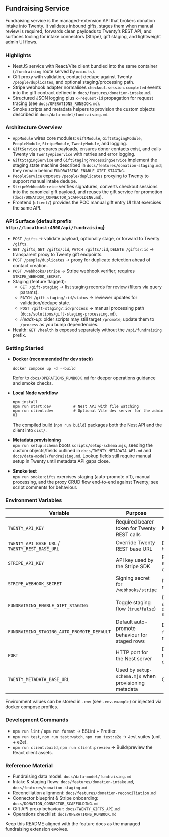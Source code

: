 ## Fundraising Service

Fundraising service is the managed-extension API that brokers donation intake into Twenty. It validates inbound gifts, stages them when manual review is required, forwards clean payloads to Twenty’s REST API, and surfaces tooling for intake connectors (Stripe), gift staging, and lightweight admin UI flows.

### Highlights
- NestJS service with React/Vite client bundled into the same container (`/fundraising` route served by `main.ts`).
- Gift proxy with validation, contact dedupe against Twenty `/people/duplicates`, and optional staging/processing path.
- Stripe webhook adapter normalises `checkout.session.completed` events into the gift contract defined in `docs/features/donation-intake.md`.
- Structured JSON logging plus `x-request-id` propagation for request tracing (see `docs/OPERATIONS_RUNBOOK.md`).
- Smoke scripts and metadata helpers to provision the custom objects described in `docs/data-model/fundraising.md`.

### Architecture Overview
- `AppModule` wires core modules: `GiftModule`, `GiftStagingModule`, `PeopleModule`, `StripeModule`, `TwentyModule`, and logging.
- `GiftService` prepares payloads, ensures donor contacts exist, and calls Twenty via `TwentyApiService` with retries and error logging.
- `GiftStagingService` and `GiftStagingProcessingService` implement the staging state machine described in `docs/features/donation-staging.md`; they remain behind `FUNDRAISING_ENABLE_GIFT_STAGING`.
- `PeopleService` exposes `/people/duplicates` proxying to Twenty to support manual intake dedupe.
- `StripeWebhookService` verifies signatures, converts checkout sessions into the canonical gift payload, and reuses the gift service for promotion (`docs/DONATION_CONNECTOR_SCAFFOLDING.md`).
- Frontend (`client/`) provides the POC manual gift entry UI that exercises the same API.

### API Surface (default prefix `http://localhost:4500/api/fundraising`)
- `POST /gifts` → validate payload, optionally stage, or forward to Twenty `/gifts`.
- `GET /gifts`, `GET /gifts/:id`, `PATCH /gifts/:id`, `DELETE /gifts/:id` → transparent proxy to Twenty gift endpoints.
- `POST /people/duplicates` → proxy for duplicate detection ahead of contact creation.
- `POST /webhooks/stripe` → Stripe webhook verifier; requires `STRIPE_WEBHOOK_SECRET`.
- Staging (feature flagged):
  - `GET /gift-staging` → list staging records for review (filters via query params).
  - `PATCH /gift-staging/:id/status` → reviewer updates for validation/dedupe state.
  - `POST /gift-staging/:id/process` → manual processing path (`docs/solutions/gift-staging-processing.md`).
  - _Heads-up_: older scripts may still target `/promote`; update them to `/process` as you bump dependencies.
- Health: `GET /health` is exposed separately without the `/api/fundraising` prefix.

### Getting Started
- **Docker (recommended for dev stack)**  
  ```
  docker compose up -d --build
  ```
  Refer to `docs/OPERATIONS_RUNBOOK.md` for deeper operations guidance and smoke checks.

- **Local Node workflow**
  ```
  npm install
  npm run start:dev          # Nest API with file watching
  npm run client:dev         # Optional Vite dev server for the admin UI
  ```
  The compiled build (`npm run build`) packages both the Nest API and the client into `dist/`.

- **Metadata provisioning**  
  `npm run setup:schema` boots `scripts/setup-schema.mjs`, seeding the custom objects/fields outlined in `docs/TWENTY_METADATA_API.md` and `docs/data-model/fundraising.md`. Lookup fields still require manual setup in Twenty until metadata API gaps close.

- **Smoke test**  
  `npm run smoke:gifts` exercises staging (auto-promote off), manual processing, and the proxy CRUD flow end-to-end against Twenty; see script comments for behaviour.

### Environment Variables
| Variable | Purpose | Default / Notes |
| --- | --- | --- |
| `TWENTY_API_KEY` | Required bearer token for Twenty REST calls | **Must be supplied** |
| `TWENTY_API_BASE_URL` / `TWENTY_REST_BASE_URL` | Override Twenty REST base URL | Defaults to `http://server:3000/rest` |
| `STRIPE_API_KEY` | API key used by the Stripe SDK | Required for webhook signature verification; can be a restricted key |
| `STRIPE_WEBHOOK_SECRET` | Signing secret for `/webhooks/stripe` | If missing, service returns HTTP 503 |
| `FUNDRAISING_ENABLE_GIFT_STAGING` | Toggle staging flow (`true`/`false`) | Defaults to disabled; align with `docs/features/donation-staging.md` |
| `FUNDRAISING_STAGING_AUTO_PROMOTE_DEFAULT` | Default auto-promote behaviour for staged rows | Defaults to `true`; set to `false` for manual review-first workflows |
| `PORT` | HTTP port for the Nest server | Defaults to `3000` (proxied to `:4500` in docker compose) |
| `TWENTY_METADATA_BASE_URL` | Used by `setup-schema.mjs` when provisioning metadata | Optional |

Environment values can be stored in `.env` (see `.env.example`) or injected via docker compose profiles.

### Development Commands
- `npm run lint` / `npm run format` → ESLint + Prettier.
- `npm run test`, `npm run test:watch`, `npm run test:e2e` → Jest suites (unit + e2e).
- `npm run client:build`, `npm run client:preview` → Build/preview the React client assets.

### Reference Material
- Fundraising data model: `docs/data-model/fundraising.md`
- Intake & staging flows: `docs/features/donation-intake.md`, `docs/features/donation-staging.md`
- Reconciliation alignment: `docs/features/donation-reconciliation.md`
- Connector blueprint & Stripe onboarding: `docs/DONATION_CONNECTOR_SCAFFOLDING.md`
- Gift API proxy behaviour: `docs/TWENTY_GIFTS_API.md`
- Operations checklist: `docs/OPERATIONS_RUNBOOK.md`

Keep this README aligned with the feature docs as the managed fundraising extension evolves.
